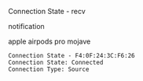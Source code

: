 Connection State - recv

notification

apple airpods pro
mojave

```
Connection State - F4:0F:24:3C:F6:26
Connection State: Connected
Connection Type: Source
```
